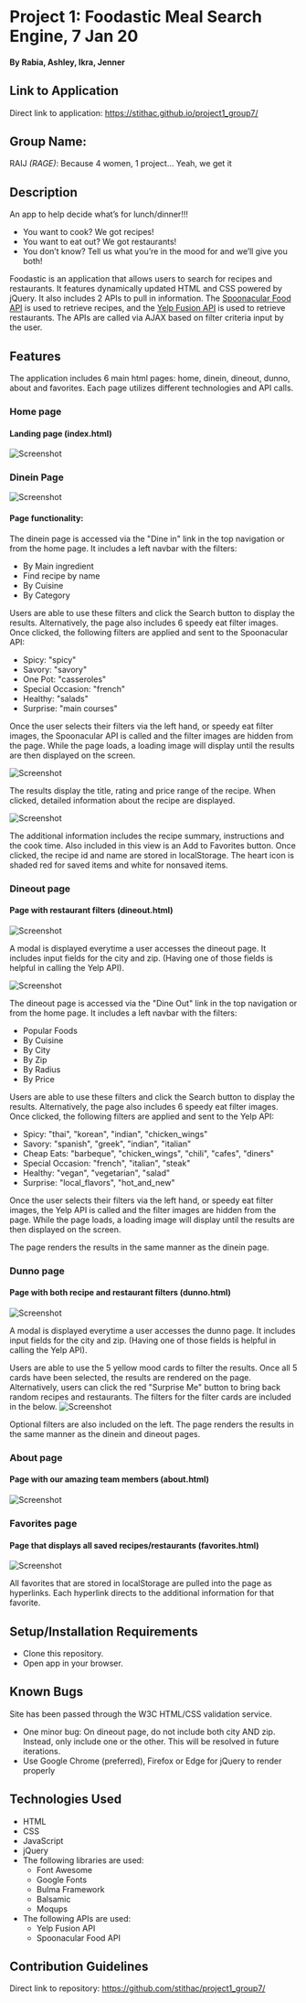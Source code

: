 # Project 1: Foodastic Meal Search Engine, 7 Jan 20
#### By Rabia, Ashley, Ikra, Jenner

## Link to Application
Direct link to application: https://stithac.github.io/project1_group7/

## Group Name:
RAIJ _(RAGE)_: Because 4 women, 1 project... Yeah, we get it

## Description
An app to help decide what’s for lunch/dinner!!!

- You want to cook? We got recipes!
- You want to eat out? We got restaurants!
- You don’t know? Tell us what you’re in the mood for and we’ll give you both!

Foodastic is an application that allows users to search for recipes and restaurants. It features dynamically updated HTML and CSS powered by jQuery.  It also includes 2 APIs to pull in information.  The [Spoonacular Food API](https://spoonacular.com/food-api) is used to retrieve recipes, and the [Yelp Fusion API](https://www.yelp.com/fusion) is used to retrieve restaurants.  The APIs are called via AJAX based on filter criteria input by the user.

## Features
The application includes 6 main html pages: home, dinein, dineout, dunno, about and favorites.  Each page utilizes different technologies and API calls.

### Home page
#### Landing page (index.html)
![Screenshot](/assets/img/screenshot-home.PNG?raw=true)

### Dinein Page
![Screenshot](/assets/img/screenshot-dinein.PNG?raw=true)

#### Page functionality:
The dinein page is accessed via the "Dine in" link in the top navigation or from the home page.  It includes a left navbar with the filters:

- By Main ingredient
- Find recipe by name
- By Cuisine
- By Category

Users are able to use these filters and click the Search button to display the results.  Alternatively, the page also includes 6 speedy eat filter images.  Once clicked, the following filters are applied and sent to the Spoonacular API:

- Spicy: "spicy"
- Savory: "savory"
- One Pot: "casseroles"
- Special Occasion: "french"
- Healthy: "salads"
- Surprise: "main courses"

Once the user selects their filters via the left hand, or speedy eat filter images, the Spoonacular API is called and the filter images are hidden from the page.  While the page loads, a loading image will display until the results are then displayed on the screen.

![Screenshot](/assets/img/screenshot-dinein-results.PNG?raw=true)

The results display the title, rating and price range of the recipe.  When clicked, detailed information about the recipe are displayed.

![Screenshot](/assets/img/screenshot-dinein-results2.PNG?raw=true)

The additional information includes the recipe summary, instructions and the cook time.  Also included in this view is an Add to Favorites button. Once clicked, the recipe id and name are stored in localStorage.  The heart icon is shaded red for saved items and white for nonsaved items.

### Dineout page
#### Page with restaurant filters (dineout.html)
![Screenshot](/assets/img/screenshot-dineout.PNG?raw=true)

A modal is displayed everytime a user accesses the dineout page.  It includes input fields for the city and zip.  (Having one of those fields is helpful in calling the Yelp API).

![Screenshot](/assets/img/screenshot-modal.PNG?raw=true)

The dineout page is accessed via the "Dine Out" link in the top navigation or from the home page.  It includes a left navbar with the filters:

- Popular Foods
- By Cuisine
- By City
- By Zip
- By Radius
- By Price

Users are able to use these filters and click the Search button to display the results.  Alternatively, the page also includes 6 speedy eat filter images.  Once clicked, the following filters are applied and sent to the Yelp API:

- Spicy: "thai", "korean", "indian", "chicken_wings"
- Savory: "spanish", "greek", "indian", "italian"
- Cheap Eats: "barbeque", "chicken_wings", "chili", "cafes", "diners"
- Special Occasion: "french", "italian", "steak"
- Healthy: "vegan", "vegetarian", "salad"
- Surprise: "local_flavors", "hot_and_new"

Once the user selects their filters via the left hand, or speedy eat filter images, the Yelp API is called and the filter images are hidden from the page.  While the page loads, a loading image will display until the results are then displayed on the screen.

The page renders the results in the same manner as the dinein page.

### Dunno page
#### Page with both recipe and restaurant filters (dunno.html)
![Screenshot](/assets/img/screenshot-dunno.PNG?raw=true)

A modal is displayed everytime a user accesses the dunno page.  It includes input fields for the city and zip.  (Having one of those fields is helpful in calling the Yelp API).

Users are able to use the 5 yellow mood cards to filter the results.  Once all 5 cards have been selected, the results are rendered on the page.  Alternatively, users can click the red "Surprise Me" button to bring back random recipes and restaurants.  The filters for the filter cards are included in the below.
![Screenshot](/assets/img/screenshot-dunno-analyzer.png?raw=true)

Optional filters are also included on the left.  The page renders the results in the same manner as the dinein and dineout pages.

### About page
#### Page with our amazing team members (about.html)
![Screenshot](/assets/img/screenshot-about.PNG?raw=true)

### Favorites page
#### Page that displays all saved recipes/restaurants (favorites.html)
![Screenshot](/assets/img/screenshot-favorites.PNG?raw=true)

All favorites that are stored in localStorage are pulled into the page as hyperlinks.  Each hyperlink directs to the additional information for that favorite.

## Setup/Installation Requirements
* Clone this repository.
* Open app in your browser.

## Known Bugs
Site has been passed through the W3C HTML/CSS validation service.
* One minor bug: On dineout page, do not include both city AND zip. Instead, only include one or the other.  This will be resolved in future iterations.
* Use Google Chrome (preferred), Firefox or Edge for jQuery to render properly

## Technologies Used
* HTML
* CSS
* JavaScript
* jQuery
* The following libraries are used:
    * Font Awesome
    * Google Fonts
    * Bulma Framework
    * Balsamic
    * Moqups
* The following APIs are used:
    * Yelp Fusion API
    * Spoonacular Food API

## Contribution Guidelines
Direct link to repository: https://github.com/stithac/project1_group7/
